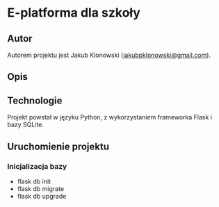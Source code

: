 # E-platforma dla szkoły

## Autor
Autorem projektu jest Jakub Klonowski (jakubpklonowski@gmail.com).

## Opis


## Technologie
Projekt powstał w języku Python, z wykorzystaniem frameworka Flask i bazy SQLite.

## Uruchomienie projektu
### Inicjalizacja bazy
- flask db init
- flask db migrate
- flask db upgrade